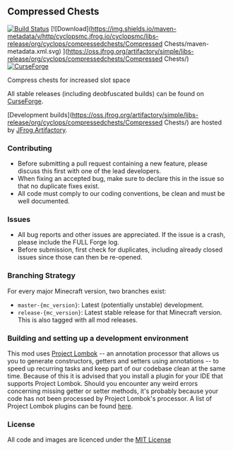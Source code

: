## Compressed Chests

[![Build Status](https://travis-ci.org/CyclopsMC/CompressedChests.svg?branch=master-1.12)](https://travis-ci.org/CyclopsMC/CompressedChests)
[![Download](https://img.shields.io/maven-metadata/v/http/cyclopsmc.jfrog.io/cyclopsmc/libs-release/org/cyclops/compressedchests/Compressed Chests/maven-metadata.xml.svg) ](https://oss.jfrog.org/artifactory/simple/libs-release/org/cyclops/compressedchests/Compressed Chests/)
[![CurseForge](http://cf.way2muchnoise.eu/full_291143_downloads.svg)](http://minecraft.curseforge.com/projects/291143)

Compress chests for increased slot space

All stable releases (including deobfuscated builds) can be found on [CurseForge](http://minecraft.curseforge.com/mc-mods/291143/files).

[Development builds](https://oss.jfrog.org/artifactory/simple/libs-release/org/cyclops/compressedchests/Compressed Chests/) are hosted by [JFrog Artifactory](https://www.jfrog.com/artifactory/).

### Contributing
* Before submitting a pull request containing a new feature, please discuss this first with one of the lead developers.
* When fixing an accepted bug, make sure to declare this in the issue so that no duplicate fixes exist.
* All code must comply to our coding conventions, be clean and must be well documented.

### Issues
* All bug reports and other issues are appreciated. If the issue is a crash, please include the FULL Forge log.
* Before submission, first check for duplicates, including already closed issues since those can then be re-opened.

### Branching Strategy

For every major Minecraft version, two branches exist:

* `master-{mc_version}`: Latest (potentially unstable) development.
* `release-{mc_version}`: Latest stable release for that Minecraft version. This is also tagged with all mod releases.

### Building and setting up a development environment

This mod uses [Project Lombok](http://projectlombok.org/) -- an annotation processor that allows us you to generate constructors, getters and setters using annotations -- to speed up recurring tasks and keep part of our codebase clean at the same time. Because of this it is advised that you install a plugin for your IDE that supports Project Lombok. Should you encounter any weird errors concerning missing getter or setter methods, it's probably because your code has not been processed by Project Lombok's processor. A list of Project Lombok plugins can be found [here](http://projectlombok.org/download.htm).

### License
All code and images are licenced under the [MIT License](https://github.com/CyclopsMC/CompressedChests/blob/master-1.12/LICENSE.txt)
